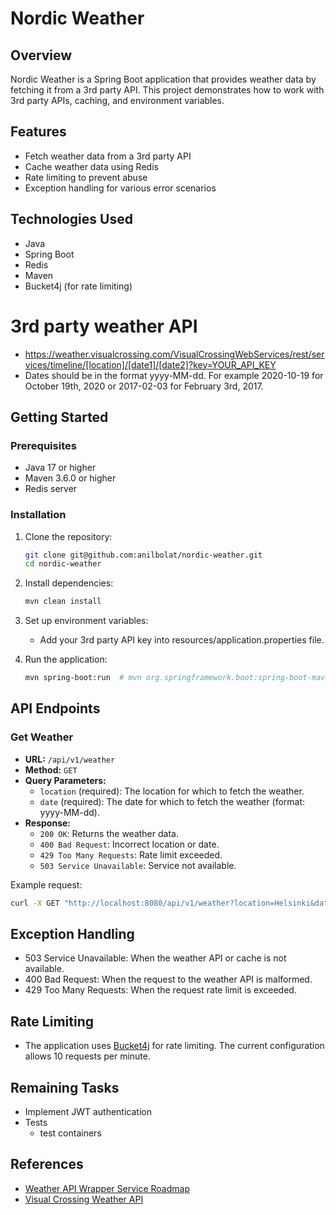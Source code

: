# Nordic Weather

## Overview

Nordic Weather is a Spring Boot application that provides weather data by fetching it from a 3rd party API.
This project demonstrates how to work with 3rd party APIs, caching, and environment variables.

## Features

- Fetch weather data from a 3rd party API
- Cache weather data using Redis
- Rate limiting to prevent abuse
- Exception handling for various error scenarios

## Technologies Used

- Java
- Spring Boot
- Redis
- Maven
- Bucket4j (for rate limiting)

# 3rd party weather API
- https://weather.visualcrossing.com/VisualCrossingWebServices/rest/services/timeline/[location]/[date1]/[date2]?key=YOUR_API_KEY
- Dates should be in the format yyyy-MM-dd. For example 2020-10-19 for October 19th, 2020 or 2017-02-03 for February 3rd, 2017.

## Getting Started

### Prerequisites

- Java 17 or higher
- Maven 3.6.0 or higher
- Redis server

### Installation

1. Clone the repository:
    ```sh
    git clone git@github.com:anilbolat/nordic-weather.git
    cd nordic-weather
    ```

2. Install dependencies:
    ```sh
    mvn clean install
    ```

3. Set up environment variables:
    - Add your 3rd party API key into resources/application.properties file.


4. Run the application:
    ```sh
    mvn spring-boot:run  # mvn org.springframework.boot:spring-boot-maven-plugin:3.3.5:run
    ```

## API Endpoints

### Get Weather

- **URL:** `/api/v1/weather`
- **Method:** `GET`
- **Query Parameters:**
    - `location` (required): The location for which to fetch the weather.
    - `date` (required): The date for which to fetch the weather (format: yyyy-MM-dd).
- **Response:**
    - `200 OK`: Returns the weather data.
    - `400 Bad Request`: Incorrect location or date.
    - `429 Too Many Requests`: Rate limit exceeded.
    - `503 Service Unavailable`: Service not available.

Example request:
```sh
curl -X GET "http://localhost:8080/api/v1/weather?location=Helsinki&date=2023-10-19"
```

## Exception Handling
- 503 Service Unavailable: When the weather API or cache is not available.
- 400 Bad Request: When the request to the weather API is malformed.
- 429 Too Many Requests: When the request rate limit is exceeded.

## Rate Limiting
- The application uses [Bucket4j](https://github.com/bucket4j/bucket4j) for rate limiting. The current configuration allows 10 requests per minute.

## Remaining Tasks
- Implement JWT authentication
- Tests
  - test containers

## References
- [Weather API Wrapper Service Roadmap](https://roadmap.sh/projects/weather-api-wrapper-service)
- [Visual Crossing Weather API](https://www.visualcrossing.com/weather-api)

